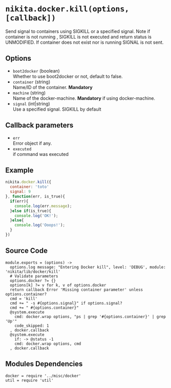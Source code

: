 
# `nikita.docker.kill(options, [callback])`

Send signal to containers using SIGKILL or a specified signal.
Note if container is not running , SIGKILL is not executed and
return status is UNMODIFIED. If container does not exist nor is running
SIGNAL is not sent.

## Options

* `boot2docker` (boolean)   
  Whether to use boot2docker or not, default to false.   
* `container` (string)   
  Name/ID of the container. __Mandatory__   
* `machine` (string)   
  Name of the docker-machine. __Mandatory__ if using docker-machine.   
* `signal` (int|string)   
  Use a specified signal. SIGKILL by default   

## Callback parameters

* `err`   
  Error object if any.   
* `executed`   
  if command was executed   

## Example

```javascript
nikita.docker.kill({
  container: 'toto'
  signal: 9
}, function(err, is_true){
  if(err){
    console.log(err.message);
  }else if(is_true){
    console.log('OK!');
  }else{
    console.log('Ooops!');
  }
})
```

## Source Code

    module.exports = (options) ->
      options.log message: "Entering Docker kill", level: 'DEBUG', module: 'nikita/lib/docker/kill'
      # Validate parameters
      options.docker ?= {}
      options[k] ?= v for k, v of options.docker
      return callback Error 'Missing container parameter' unless options.container?
      cmd = 'kill'
      cmd += " -s #{options.signal}" if options.signal?
      cmd += " #{options.container}"
      @system.execute
        cmd: docker.wrap options, "ps | grep '#{options.container}' | grep 'Up'"
        code_skipped: 1
      , docker.callback
      @system.execute
        if: -> @status -1
        cmd: docker.wrap options, cmd
      , docker.callback

## Modules Dependencies

    docker = require '../misc/docker'
    util = require 'util'
